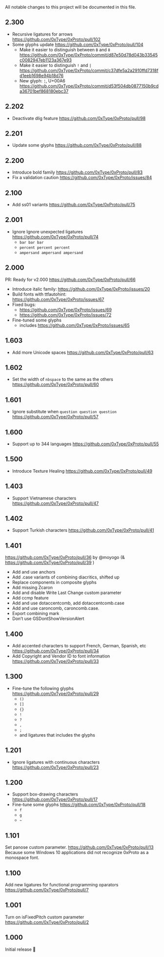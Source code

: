 All notable changes to this project will be documented in this file.

## 2.300

- Recursive ligatures for arrows https://github.com/0xType/0xProto/pull/102
- Some glyphs update https://github.com/0xType/0xProto/pull/104
  - Make it easier to distinguish between `B` and `8` https://github.com/0xType/0xProto/commit/d87e50d78d043b33545c0082947eb1123a367e93
  - Make it easier to distinguish `!` and `|` https://github.com/0xType/0xProto/commit/c37dfe5a2a2910ffd7318fd1eeb1698e94b18d76
  - New glyph: `¦`, U+00A6 https://github.com/0xType/0xProto/commit/d53f504db0877150b9cda36701bef868180ebc37

## 2.202

- Deactivate dlig feature https://github.com/0xType/0xProto/pull/98

## 2.201

- Update some glyphs https://github.com/0xType/0xProto/pull/88

## 2.200

- Introduce bold family https://github.com/0xType/0xProto/pull/83
- Fix a validation caution https://github.com/0xType/0xProto/issues/84

## 2.100

- Add ss01 variants https://github.com/0xType/0xProto/pull/75

## 2.001

- Ignore Ignore unexpected ligatures https://github.com/0xType/0xProto/pull/74
  - `bar bar bar`
  - `percent percent percent`
  - `ampersand ampersand ampersand`

## 2.000

PR: Ready for v2.000 https://github.com/0xType/0xProto/pull/66

- Introduce italic family: https://github.com/0xType/0xProto/issues/20
- Build fonts with ttfautohint: https://github.com/0xType/0xProto/issues/67
- Fixed bugs:
  - https://github.com/0xType/0xProto/issues/69
  - https://github.com/0xType/0xProto/issues/72
- Fine-tuned some glyphs
  - includes https://github.com/0xType/0xProto/issues/65

## 1.603

- Add more Unicode spaces https://github.com/0xType/0xProto/pull/63

## 1.602

- Set the width of `nbspace` to the same as the others https://github.com/0xType/0xProto/pull/60

## 1.601

- Ignore substitute when `question question question` https://github.com/0xType/0xProto/pull/57

## 1.600

- Support up to 344 languages https://github.com/0xType/0xProto/pull/55

## 1.500

- Introduce Texture Healing https://github.com/0xType/0xProto/pull/49

## 1.403

- Support Vietnamese characters https://github.com/0xType/0xProto/pull/47

## 1.402

- Support Turkish characters https://github.com/0xType/0xProto/pull/41

## 1.401

https://github.com/0xType/0xProto/pull/36 by @moyogo (& https://github.com/0xType/0xProto/pull/39 )

- Add and use anchors
- Add .case variants of combining diacritics, shifted up
- Replace components in composite glyphs
- Add missing Zcaron
- Add and disable Write Last Change custom parameter
- Add ccmp feature
- Add and use dotaccentcomb, add dotaccentcomb.case
- Add and use caroncomb, caroncomb.case.
- Export combining mark
- Don’t use GSDontShowVersionAlert

## 1.400

- Add accented characters to support French, German, Spanish, etc https://github.com/0xType/0xProto/pull/34
- Add Copyright and Vendor ID to font information https://github.com/0xType/0xProto/pull/33

## 1.300

- Fine-tune the following glyphs https://github.com/0xType/0xProto/pull/29
  - `()`
  - `[]`
  - `{}`
  - `!`
  - `?`
  - `,`
  - `;`
  - and ligatures that includes the glyphs

## 1.201

- Ignore ligatures with continuous characters https://github.com/0xType/0xProto/pull/23

## 1.200

- Support box-drawing characters https://github.com/0xType/0xProto/pull/17
- Fine-tune some glyphs https://github.com/0xType/0xProto/pull/18
  - `f`
  - `g`
  - `~`

## 1.101

Set panose custom parameter. https://github.com/0xType/0xProto/pull/13
Because some Windows 10 applications did not recognize 0xProto as a monospace font.

## 1.100

Add new ligatures for functional programming oparators https://github.com/0xType/0xProto/pull/7

## 1.001

Turn on isFixedPitch custom parameter https://github.com/0xType/0xProto/pull/2

## 1.000

Initial release :tada: